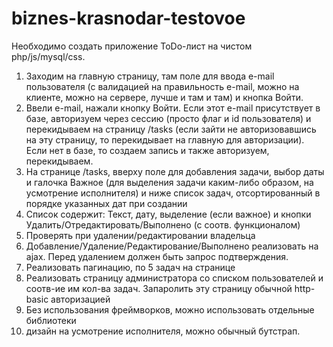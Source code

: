 # biznes-krasnodar-testovoe
Необходимо создать приложение ToDo-лист на чистом php/js/mysql/css.
<br>
<ol>
  <li>Заходим на главную страницу, там поле для ввода e-mail пользователя (с
валидацией на правильность e-mail, можно на клиенте, можно на сервере,
лучше и там и там) и кнопка Войти.</li>
  <li>Ввели e-mail, нажали кнопку Войти. Если этот e-mail присутствует в базе,
авторизуем через сессию (просто флаг и id пользователя) и перекидываем
на страницу /tasks (если зайти не авторизовавшись на эту страницу, то
перекидывает на главную для авторизации). Если нет в базе, то создаем
запись и также авторизуем, перекидываем.</li>
  <li>На странице /tasks, вверху поле для добавления задачи, выбор даты и
галочка Важное (для выделения задачи каким-либо образом, на усмотрение
исполнителя) и ниже список задач, отсортированный в порядке указанных
дат при создании</li>
  <li>Список содержит: Текст, дату, выделение (если важное) и кнопки
Удалить/Отредактировать/Выполнено (с соотв. функционалом)</li>
  <li>Проверять при удалении/редактировании владельца</li>
  <li>Добавление/Удаление/Редактирование/Выполнено реализовать на ajax.
Перед удалением должен быть запрос подтверждения.
  </li>
  <li>Реализовать пагинацию, по 5 задач на странице</li>
  <li>Реализовать страницу администратора со списком пользователей и
соотв-ие им кол-ва задач. Запаролить эту страницу обычной http-basic
авторизацией</li>
  <li>Без использования фреймворков, можно использовать отдельные
библиотеки</li>
  <li>дизайн на усмотрение исполнителя, можно обычный бутстрап.</lk>
</ol>
